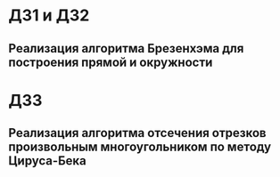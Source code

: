 # ДЗ1 и ДЗ2
## Реализация алгоритма Брезенхэма для построения прямой и окружности
# ДЗ3
## Реализация алгоритма отсечения отрезков произвольным многоугольником по методу Цируса-Бека
